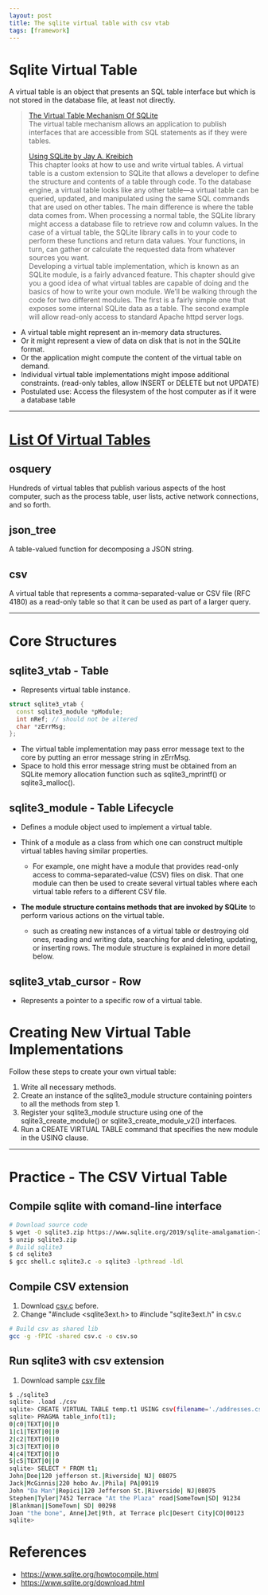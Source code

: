 ```yaml
---
layout: post
title: The sqlite virtual table with csv vtab
tags: [framework]
---
```


# Sqlite Virtual Table
A virtual table is an object that presents an SQL table interface but which is not stored in the database file, at least not directly.
> [The Virtual Table Mechanism Of SQLite](https://sqlite.org/vtab.html)  
> The virtual table mechanism allows an application to publish interfaces that are accessible from SQL statements as if they were tables.  
>  
> [Using SQLite by Jay A. Kreibich](https://www.oreilly.com/library/view/using-sqlite/9781449394592/ch10.html)  
> This chapter looks at how to use and write virtual tables. A virtual table is a custom extension to SQLite that allows a developer to define the structure and contents of a table through code. To the database engine, a virtual table looks like any other table—a virtual table can be queried, updated, and manipulated using the same SQL commands that are used on other tables. The main difference is where the table data comes from. When processing a normal table, the SQLite library might access a database file to retrieve row and column values. In the case of a virtual table, the SQLite library calls in to your code to perform these functions and return data values. Your functions, in turn, can gather or calculate the requested data from whatever sources you want.  
> Developing a virtual table implementation, which is known as an SQLite module, is a fairly advanced feature. This chapter should give you a good idea of what virtual tables are capable of doing and the basics of how to write your own module. We’ll be walking through the code for two different modules. The first is a fairly simple one that exposes some internal SQLite data as a table. The second example will allow read-only access to standard Apache httpd server logs.

- A virtual table might represent an in-memory data structures.
- Or it might represent a view of data on disk that is not in the SQLite format.
- Or the application might compute the content of the virtual table on demand.
- Individual virtual table implementations might impose additional constraints. (read-only tables, allow INSERT or DELETE but not UPDATE)
- Postulated use: Access the filesystem of the host computer as if it were a database table

---

# [List Of Virtual Tables](https://sqlite.org/vtablist.html)
## osquery
Hundreds of virtual tables that publish various aspects of the host computer, such as the process table, user lists, active network connections, and so forth.

## json_tree
A table-valued function for decomposing a JSON string.

## csv
A virtual table that represents a comma-separated-value or CSV file (RFC 4180) as a read-only table so that it can be used as part of a larger query.

---

# Core Structures
##  sqlite3_vtab - Table
- Represents virtual table instance.
```cpp
struct sqlite3_vtab {
  const sqlite3_module *pModule;
  int nRef; // should not be altered 
  char *zErrMsg;
};
```
- The virtual table implementation may pass error message text to the core by putting an error message string in zErrMsg.
- Space to hold this error message string must be obtained from an SQLite memory allocation function such as sqlite3_mprintf() or sqlite3_malloc(). 

## sqlite3_module - Table Lifecycle
- Defines a module object used to implement a virtual table.
- Think of a module as a class from which one can construct multiple virtual tables having similar properties.
	- For example, one might have a module that provides read-only access to comma-separated-value (CSV) files on disk. That one module can then be used to create several virtual tables where each virtual table refers to a different CSV file.

- **The module structure contains methods that are invoked by SQLite** to perform various actions on the virtual table.
	- such as creating new instances of a virtual table or destroying old ones, reading and writing data, searching for and deleting, updating, or inserting rows. The module structure is explained in more detail below.

## sqlite3_vtab_cursor - Row
- Represents a pointer to a specific row of a virtual table.


# Creating New Virtual Table Implementations
Follow these steps to create your own virtual table:
1. Write all necessary methods.
2. Create an instance of the sqlite3_module structure containing pointers to all the methods from step 1.
3. Register your sqlite3_module structure using one of the sqlite3_create_module() or sqlite3_create_module_v2() interfaces.
4. Run a CREATE VIRTUAL TABLE command that specifies the new module in the USING clause.

---

# Practice - The CSV Virtual Table
## Compile sqlite with comand-line interface
```sh
# Download source code
$ wget -O sqlite3.zip https://www.sqlite.org/2019/sqlite-amalgamation-3270200.zip
$ unzip sqlite3.zip
# Build sqlite3
$ cd sqlite3
$ gcc shell.c sqlite3.c -o sqlite3 -lpthread -ldl
```

## Compile CSV extension
1. Download [csv.c](https://www.sqlite.org/src/artifact?ci=trunk&filename=ext/misc/csv.c) before.
2. Change "#include <sqlite3ext.h> to #include "sqlite3ext.h" in csv.c
```sh
# Build csv as shared lib
gcc -g -fPIC -shared csv.c -o csv.so
```

## Run sqlite3 with csv extension
1. Download sample [csv file](https://people.sc.fsu.edu/~jburkardt/data/csv/addresses.csv)
```sh
$ ./sqlite3
sqlite> .load ./csv
sqlite> CREATE VIRTUAL TABLE temp.t1 USING csv(filename='./addresses.csv');
sqlite> PRAGMA table_info(t1);
0|c0|TEXT|0||0
1|c1|TEXT|0||0
2|c2|TEXT|0||0
3|c3|TEXT|0||0
4|c4|TEXT|0||0
5|c5|TEXT|0||0
sqlite> SELECT * FROM t1;
John|Doe|120 jefferson st.|Riverside| NJ| 08075
Jack|McGinnis|220 hobo Av.|Phila| PA|09119
John "Da Man"|Repici|120 Jefferson St.|Riverside| NJ|08075
Stephen|Tyler|7452 Terrace "At the Plaza" road|SomeTown|SD| 91234
|Blankman||SomeTown| SD| 00298
Joan "the bone", Anne|Jet|9th, at Terrace plc|Desert City|CO|00123
sqlite> 
```

# References
- https://www.sqlite.org/howtocompile.html
- https://www.sqlite.org/download.html

